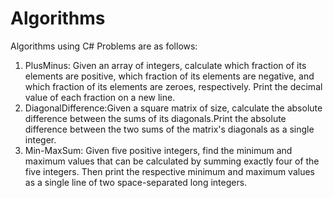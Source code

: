 # Algorithms
Algorithms using C#
Problems are as follows:
1. PlusMinus: Given an array of integers, calculate which fraction of its elements are positive, which fraction of its elements are negative, and which fraction of its elements are zeroes, respectively. Print the decimal value of each fraction on a new line.
2. DiagonalDifference:Given a square matrix of size, calculate the absolute difference between the sums of its diagonals.Print the absolute difference between the two sums of the matrix's diagonals as a single integer.
3. Min-MaxSum: Given five positive integers, find the minimum and maximum values that can be calculated by summing exactly four of the five integers. Then print the respective minimum and maximum values as a single line of two space-separated long integers.
